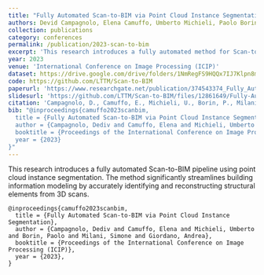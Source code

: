 ```yaml
---
title: "Fully Automated Scan-to-BIM via Point Cloud Instance Segmentation"
authors: Devid Campagnolo, Elena Camuffo, Umberto Michieli, Paolo Borin, Simone Milani, Andrea Giordano
collection: publications
category: conferences
permalink: /publication/2023-scan-to-bim
excerpt: 'This research introduces a fully automated method for Scan-to-BIM processes using point cloud instance segmentation to enhance building information modeling.'
year: 2023
venue: 'International Conference on Image Processing (ICIP)'
dataset: https://drive.google.com/drive/folders/1NmRegFS9HQQx7IJ7Klpn8mgWbW6bv9Eo?usp=drive_link
code: https://github.com/LTTM/Scan-to-BIM
paperurl: 'https://www.researchgate.net/publication/374543374_Fully_Automated_Scan-to-BIM_Via_Point_Cloud_Instance_Segmentation#fullTextFileContent'
slidesurl: 'https://github.com/LTTM/Scan-to-BIM/files/12861649/Fully-Automated.Scan-to-BIM.via.Point.Cloud.Instance.Segmentation.Base.pdf'
citation: 'Campagnolo, D., Camuffo, E., Michieli, U., Borin, P., Milani, S., & Giordano, A. (2023). "Fully Automated Scan-to-BIM via Point Cloud Instance Segmentation." <i>International Conference on Image Processing (ICIP)</i>.'
bib: "@inproceedings{camuffo2023scanbim,
  title = {Fully Automated Scan-to-BIM via Point Cloud Instance Segmentation},
  author = {Campagnolo, Dediv and Camuffo, Elena and Michieli, Umberto and Borin, Paolo and Milani, Simone and Giordano, Andrea},
  booktitle = {Proceedings of the International Conference on Image Processing (ICIP)},
  year = {2023}
}"
---
```


This research introduces a fully automated Scan-to-BIM pipeline using point cloud instance segmentation. The method significantly streamlines building information modeling by accurately identifying and reconstructing structural elements from 3D scans.

```
@inproceedings{camuffo2023scanbim,
  title = {Fully Automated Scan-to-BIM via Point Cloud Instance Segmentation},
  author = {Campagnolo, Dediv and Camuffo, Elena and Michieli, Umberto and Borin, Paolo and Milani, Simone and Giordano, Andrea},
  booktitle = {Proceedings of the International Conference on Image Processing (ICIP)},
  year = {2023},
}
```